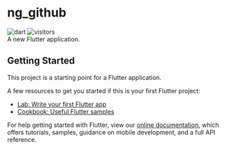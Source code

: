 # ng_github
![dart](https://img.shields.io/badge/language-dart-red.svg)
![visitors](https://visitor-badge.laobi.icu/badge?page_id=jiangzhengnan.nggithub.read.me)
<br/>
A new Flutter application.

## Getting Started

This project is a starting point for a Flutter application.

A few resources to get you started if this is your first Flutter project:

- [Lab: Write your first Flutter app](https://flutter.dev/docs/get-started/codelab)
- [Cookbook: Useful Flutter samples](https://flutter.dev/docs/cookbook)

For help getting started with Flutter, view our
[online documentation](https://flutter.dev/docs), which offers tutorials,
samples, guidance on mobile development, and a full API reference.
